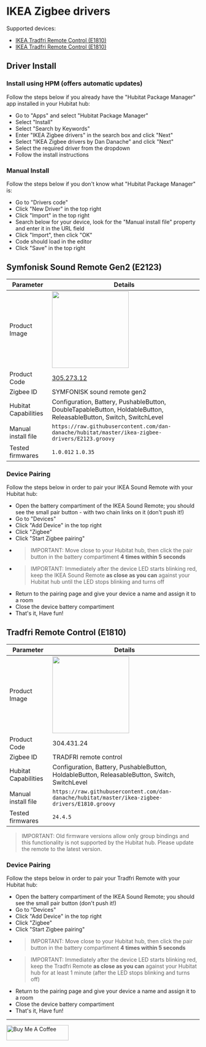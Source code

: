 # IKEA Zigbee drivers

Supported devices:
* [IKEA Tradfri Remote Control (E1810)](#symfonisk-sound-remote-gen2-e2123)
* [IKEA Tradfri Remote Control (E1810)](#tradfri-remote-control-e1810)

## Driver Install
### Install using HPM (offers automatic updates)
Follow the steps below if you already have the "Hubitat Package Manager" app installed in your Hubitat hub:
   * Go to "Apps" and select "Hubitat Package Manager"
   * Select "Install"
   * Select "Search by Keywords"
   * Enter "IKEA Zigbee drivers" in the search box and click "Next"
   * Select "IKEA Zigbee drivers by Dan Danache" and click "Next"
   * Select the required driver from the dropdown
   * Follow the install instructions

### Manual Install
Follow the steps below if you don't know what "Hubitat Package Manager" is:
   * Go to "Drivers code"
   * Click "New Driver" in the top right
   * Click "Import" in the top right
   * Search below for your device, look for the "Manual install file" property and enter it in the URL field
   * Click "Import", then click "OK"
   * Code should load in the editor
   * Click "Save" in the top right

## Symfonisk Sound Remote Gen2 (E2123)

| Parameter | Details |
|-----------|-------------|
| Product Image | <img src="https://www.ikea.com/us/en/images/products/symfonisk-sound-remote-gen-2__1112597_pe871228_s5.jpg?f=xl" style="width: 200px"> |
| Product Code | [305.273.12](https://www.ikea.com/us/en/p/symfonisk-sound-remote-gen-2-30527312/) |
| Zigbee ID | SYMFONISK sound remote gen2 |
| Hubitat Capabilities | Configuration, Battery, PushableButton, DoubleTapableButton, HoldableButton, ReleasableButton, Switch, SwitchLevel |
| Manual install file | `https://raw.githubusercontent.com/dan-danache/hubitat/master/ikea-zigbee-drivers/E2123.groovy` |
| Tested firmwares | `1.0.012` `1.0.35` |

### Device Pairing
Follow the steps below in order to pair your IKEA Sound Remote with your Hubitat hub:
   * Open the battery compartiment of the IKEA Sound Remote; you should see the small pair button - with two chain links on it (don't push it!)
   * Go to "Devices"
   * Click "Add Device" in the top right
   * Click "Zigbee"
   * Click "Start Zigbee pairing"
   * > IMPORTANT: Move close to your Hubitat hub, then click the pair button in the battery compartiment **4 times within 5 seconds**
   * > IMPORTANT: Immediately after the device LED starts blinking red, keep the IKEA Sound Remote **as close as you can** against your Hubitat hub until the LED stops blinking and turns off
   * Return to the pairing page and give your device a name and assign it to a room
   * Close the device battery compartiment
   * That's it, Have fun!

## Tradfri Remote Control (E1810)

| Parameter | Details |
|-----------|-------------|
| Product Image | <img src="https://zigbee.blakadder.com/assets/images/devices/Ikea_E1810.webp" style="width: 200px"> |
| Product Code | 304.431.24 |
| Zigbee ID | TRADFRI remote control |
| Hubitat Capabilities | Configuration, Battery, PushableButton, HoldableButton, ReleasableButton, Switch, SwitchLevel |
| Manual install file | `https://raw.githubusercontent.com/dan-danache/hubitat/master/ikea-zigbee-drivers/E1810.groovy` |
| Tested firmwares | `24.4.5` |

> IMPORTANT: Old firmware versions allow only group bindings and this functionality is not supported by the Hubitat hub. Please update the remote to the latest version.

### Device Pairing
Follow the steps below in order to pair your Tradfri Remote with your Hubitat hub:
   * Open the battery compartiment of the IKEA Sound Remote; you should see the small pair button (don't push it!)
   * Go to "Devices"
   * Click "Add Device" in the top right
   * Click "Zigbee"
   * Click "Start Zigbee pairing"
   * > IMPORTANT: Move close to your Hubitat hub, then click the pair button in the battery compartiment **4 times within 5 seconds**
   * > IMPORTANT: Immediately after the device LED starts blinking red, keep the Tradfri Remote **as close as you can** against your Hubitat hub for at least 1 minute (after the LED stops blinking and turns off)
   * Return to the pairing page and give your device a name and assign it to a room
   * Close the device battery compartiment
   * That's it, Have fun!

---
[<img src="https://cdn.buymeacoffee.com/buttons/v2/default-yellow.png" alt="Buy Me A Coffee" style="height: 40px !important;width: 162px !important">](https://www.buymeacoffee.com/dandanache)
